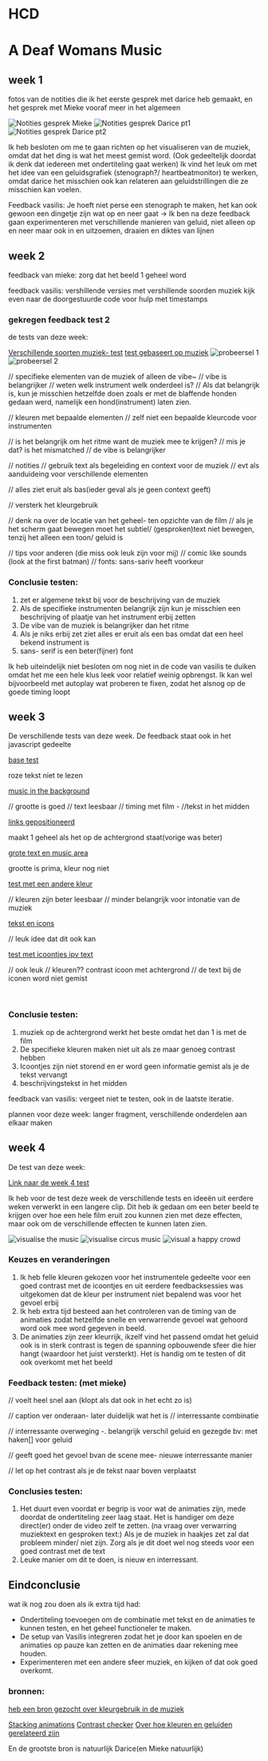 # HCD
<h1> A Deaf Womans Music </h1>
<h2>week 1</h2>
<p>fotos van de notities die ik het eerste gesprek met darice heb gemaakt, en het gesprek met Mieke vooraf meer in het algemeen</p>
<img src="./assets/notesMieke.jpg" alt="Notities gesprek Mieke">
<img src="./assets/notesDarice.jpg" alt="Notities gesprek Darice pt1">
<img src="./assets/notesDaricept2.jpg" alt="Notities gesprek Darice pt2">

<p>Ik heb besloten om me te gaan richten op het visualiseren van de muziek, omdat dat het ding is wat het meest gemist word. (Ook gedeeltelijk doordat ik denk dat iedereen met ondertiteling gaat werken) Ik vind het leuk om met het idee van een geluidsgrafiek (stenograph?/ heartbeatmonitor) te werken, omdat darice het misschien ook kan relateren aan geluidstrillingen die ze misschien kan voelen.</p>

<p>Feedback vasilis: Je hoeft niet perse een stenograph te maken, het kan ook gewoon een dingetje zijn wat op en neer gaat -> Ik ben na deze feedback gaan experimenteren met verschillende manieren van geluid, niet alleen op en neer maar ook in en uitzoemen, draaien en diktes van lijnen</p>

<h2>week 2</h2>
<p>feedback van mieke: zorg dat het beeld 1 geheel word</p>
<p>feedback vasilis: 
vershillende versies met vershillende soorden muziek
kijk even naar de doorgestuurde code voor hulp met timestamps</p>

<h3> gekregen feedback test 2</h3>
<p>de tests van deze week:</p>
<a href="https://codepen.io/IKreike/pen/dPyazXE">Verschillende soorten muziek- test</a>
<a href="https://codepen.io/IKreike/pen/XJWwojN"> test gebaseert op muziek</a>
<img src="./assets/week 2- 2.1.png" alt="probeersel 1">
<img src="./assets/week 2-2.2.png" alt="probeersel 2">

<p>// specifieke elementen van de muziek of alleen de vibe~
// vibe is belangrijker
// weten welk instrument welk onderdeel is?
// Als dat belangrijk is, kun je misschien hetzelfde doen zoals er met de blaffende honden gedaan werd, namelijk een hond(instrument) laten zien.

// kleuren met bepaalde elementen
// zelf niet een bepaalde kleurcode voor instrumenten

// is het belangrijk om het ritme want de muziek mee te krijgen? // mis je dat? is het mismatched
// de vibe is belangrijker


// notities
// gebruik text als begeleiding en context voor de muziek
// evt als aanduideing voor verschillende elementen

// alles ziet eruit als bas(ieder geval als je geen context geeft) 

// versterk het kleurgebruik

// denk na over de locatie van het geheel- ten opzichte van de film
// als je het scherm gaat bewegen moet het subtiel/ (gesproken)text niet bewegen, tenzij het alleen een toon/ geluid is


// tips voor anderen (die miss ook leuk zijn voor mij)
// comic like sounds (look at the first batman)
// fonts: sans-sariv heeft voorkeur </p>

<h3>Conclusie testen: </h3>
<ol>
<li> zet er algemene tekst bij voor de beschrijving van de muziek</li>
<li> Als de specifieke instrumenten belangrijk zijn kun je misschien een beschrijving of plaatje van het instrument erbij zetten</li>
<li> De vibe van de muziek is belangrijker dan het ritme</li>
<li> Als je niks erbij zet ziet alles er eruit als een bas omdat dat een heel bekend instrument is</li>
<li> sans- serif is een beter(fijner) font</li>
</ol>

<p>Ik heb uiteindelijk niet besloten om nog niet in de code van vasilis te duiken omdat het me een hele klus leek voor relatief weinig opbrengst. Ik kan wel bijvoorbeeld met autoplay wat proberen te fixen, zodat het alsnog op de goede timing loopt</p>


<h2>week 3</h2>
<p>De verschillende tests van deze week. De feedback staat ook in het javascript gedeelte</p>
<a href="https://codepen.io/IKreike/pen/raaNOdK"> base test</a>
<p>roze tekst niet te lezen</p>
<a href="https://codepen.io/IKreike/pen/yyyLYjp"> music in the background</a>
<p>// grootte is goed // text leesbaar // timing met film - //tekst in het midden</p>
<a href="https://codepen.io/IKreike/pen/azzbvaX?editors=1100">links gepositioneerd</a>
<p>maakt 1 geheel als het op de achtergrond staat(vorige was beter)</p>
<a href="https://codepen.io/IKreike/pen/yyyLYQK"> grote text en music area</a>
<p> grootte is prima, kleur nog niet</p>
<a href="https://codepen.io/IKreike/pen/oggNjVv"> test met een andere kleur</a>
<p>// kleuren zijn beter leesbaar // minder belangrijk voor intonatie van de muziek</p>
<a href="https://codepen.io/IKreike/pen/YPPzymy"> tekst en icons</a>
<p> // leuk idee dat dit ook kan</p>
<a href="https://codepen.io/IKreike/pen/emmYpqQ?editors=1100">test met icoontjes ipv text</a>
<p> // ook leuk // kleuren?? contrast icoon met achtergrond // de text bij de iconen word niet gemist</p>
<img src="./assets/Screenshot 2025-04-23 at 14.40.21.png" alt="">
<img src="./assets/Screenshot 2025-04-23 at 14.41.10.png" alt="">

<h3>Conclusie testen: </h3>
<ol>
<li> muziek op de achtergrond werkt het beste omdat het dan 1 is met de film</li>
<li> De specifieke kleuren maken niet uit als ze maar genoeg contrast hebben</li>
<li> Icoontjes zijn niet storend en er word geen informatie gemist als je de tekst vervangt</li>
<li> beschrijvingstekst in het midden</li>
</ol>

<p>feedback van vasilis: vergeet niet te testen, ook in de laatste iteratie. </p>
<p>plannen voor deze week: langer fragment, verschillende onderdelen aan elkaar maken </p>

<h2>week 4</h2>
<p>De test van deze week:</p>
<a href="https://codepen.io/IKreike/pen/qEEqXBd?editors=0010"> Link naar de week 4 test</a>
<p>Ik heb voor de test deze week de verschillende tests en ideeën uit eerdere weken verwerkt in een langere clip. Dit heb ik gedaan om een beter beeld te krijgen over hoe een hele film eruit zou kunnen zien met deze effecten, maar ook om de verschillende effecten te kunnen laten zien.</p>

<img src="./assets/week 4- music.png" alt="visualise the music">
<img src="./assets/week 4- circus.png" alt="visualise circus music">
<img src="./assets/wee 4- crowd.png" alt="visual a happy crowd">
<h3>Keuzes en veranderingen</h3>
<ol>
<li>Ik heb felle kleuren gekozen voor het instrumentele gedeelte voor een goed contrast met de icoontjes en uit eerdere feedbacksessies was uitgekomen dat de kleur per instrument niet bepalend was voor het gevoel erbij</li>
<li>Ik heb extra tijd besteed aan het controleren van de timing van de animaties zodat hetzelfde snelle en verwarrende gevoel wat gehoord word ook mee word gegeven in beeld.</li>
<li>De animaties zijn zeer kleurrijk, ikzelf vind het passend omdat het geluid ook is in sterk contrast is tegen de spanning opbouwende sfeer die hier hangt (waardoor het juist versterkt). Het is handig om te testen of dit ook overkomt met het beeld</li>
</ol>
<h3>Feedback testen: (met mieke)</h3>
<p> // voelt heel snel aan (klopt als dat ook in het echt zo is)

// caption ver onderaan- later duidelijk wat het is
// interressante combinatie 

// interressante overweging -. belangrijk verschil geluid en gezegde bv: met haken[] voor geluid

// geeft goed het gevoel bvan de scene mee- nieuwe interressante manier

// let op het contrast als je de tekst naar boven verplaatst</p>

<h3>Conclusies testen: </h3>
<ol>
<li>Het duurt even voordat er begrip is voor wat de animaties zijn, mede doordat de ondertiteling zeer laag staat. Het is handiger om deze direct(er) onder de video zelf te zetten. (na vraag over verwarring muziektext en gesproken text:) Als je de muziek in haakjes zet zal dat probleem minder/ niet zijn. Zorg als je dit doet wel nog steeds voor een goed contrast met de text</li>
<li>Leuke manier om dit te doen, is nieuw en interressant. </li>
</ol>

<h2>Eindconclusie </h2>
<p>wat ik nog zou doen als ik extra tijd had:</p>
<ul>
<li>Ondertiteling toevoegen om de combinatie met tekst en de animaties te kunnen testen, en het geheel functioneler te maken.</li>
<li>De setup van Vasilis integreren zodat het je door kan spoelen en de animaties op pauze kan zetten en de animaties daar rekening mee houden.</li>
<li>Experimenteren met een andere sfeer muziek, en kijken of dat ook goed overkomt. </li>
</ul>


<h3> bronnen:</h3>
<a href="https://studentmusicorganizer.com/blogs/main/14032261-the-colours-of-music#:~:text=PINK%20for%20forte%20(loud)%20and,colour%20for%20a%20quiet%20sound."> heb een bron gezocht over kleurgebruik in de muziek</a>

<a href="https://stackoverflow.com/questions/26986129/play-multiple-css-animations-at-the-same-time"> Stacking animations</a>
<a href="https://webaim.org/resources/contrastchecker/">Contrast checker</a>
<a href="https://www.nemokennislink.nl/publicaties/synesthesie-kleuren-horen-klanken-zien/">Over hoe kleuren en geluiden gerelateerd zijn</a>
<p>En de grootste bron is natuurlijk Darice(en Mieke natuurlijk)</p>
